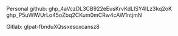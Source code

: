 Personal github:
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
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

Gitlab:
glpat-fbnduXQssxesoxcansz8
